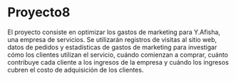 # Proyecto8
El proyecto consiste en optimizar los gastos de marketing para Y.Afisha, una empresa de servicios. Se utilizarán registros de visitas al sitio web, datos de pedidos y estadísticas de gastos de marketing para investigar cómo los clientes utilizan el servicio, cuándo comienzan a comprar, cuánto contribuye cada cliente a los ingresos de la empresa y cuándo los ingresos cubren el costo de adquisición de los clientes.
